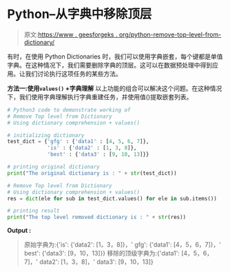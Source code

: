 # Python–从字典中移除顶层

> 原文:[https://www . geesforgeks . org/python-remove-top-level-from-dictionary/](https://www.geeksforgeeks.org/python-remove-top-level-from-dictionary/)

有时，在使用 Python Dictionaries 时，我们可以使用字典嵌套，每个键都是单值字典。在这种情况下，我们需要删除字典的顶层。这可以在数据预处理中得到应用。让我们讨论执行这项任务的某些方法。

**方法一:使用`values()` +字典理解**
以上功能的组合可以解决这个问题。在这种情况下，我们使用字典理解执行字典重建任务，并使用值()提取嵌套列表。

```py
# Python3 code to demonstrate working of 
# Remove Top level from Dictionary
# Using dictionary comprehension + values()

# initializing dictionary
test_dict = {'gfg' : {'data1' : [4, 5, 6, 7]},
             'is' : {'data2' : [1, 3, 8]},
             'best' : {'data3' : [9, 10, 13]}}

# printing original dictionary
print("The original dictionary is : " + str(test_dict))

# Remove Top level from Dictionary
# Using dictionary comprehension + values()
res = dict(ele for sub in test_dict.values() for ele in sub.items())

# printing result 
print("The top level removed dictionary is : " + str(res)) 
```

**Output :**

> 原始字典为:{'is': {'data2': [1，3，8]}，' gfg': {'data1': [4，5，6，7]}，' best': {'data3': [9，10，13]}}
> 移除的顶级字典为:{'data1': [4，5，6，7]，' data2': [1，3，8]，' data3': [9，10，13]}